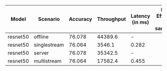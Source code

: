 | Model    | Scenario     |   Accuracy |   Throughput | Latency (in ms)   | Power Efficiency (in samples/J)   | TEST01   | TEST04   |
|----------|--------------|------------|--------------|-------------------|-----------------------------------|----------|----------|
| resnet50 | offline      |     76.078 |      44389.6 | -                 |                                   | passed   | passed   |
| resnet50 | singlestream |     76.064 |       3546.1 | 0.282             |                                   | passed   | passed   |
| resnet50 | server       |     76.078 |      35342.5 | -                 |                                   | passed   | passed   |
| resnet50 | multistream  |     76.064 |      17582.4 | 0.455             |                                   | passed   | passed   |